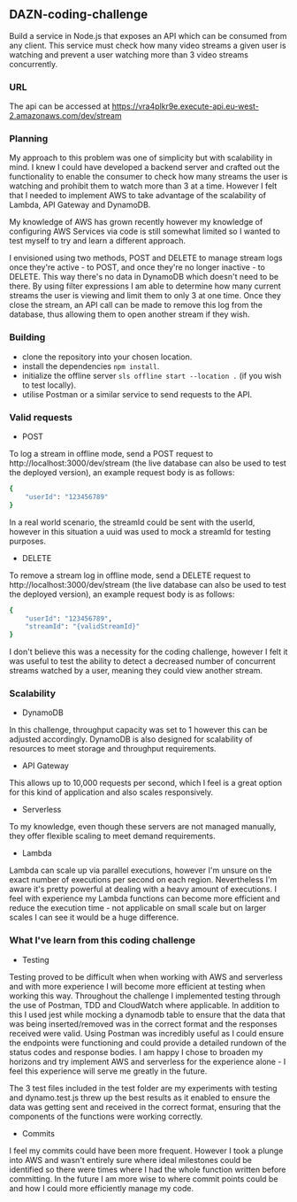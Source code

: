 ## DAZN-coding-challenge

Build a service in Node.js that exposes an API which can be consumed from any client. This service must check how many video streams a given user is watching and prevent a user watching more than 3 video streams concurrently.

### URL

The api can be accessed at https://vra4plkr9e.execute-api.eu-west-2.amazonaws.com/dev/stream

### Planning

My approach to this problem was one of simplicity but with scalability in mind. I knew I could have developed a backend server and crafted out the functionality to enable the consumer to check how many streams the user is watching and prohibit them to watch more than 3 at a time. However I felt that I needed to implement AWS to take advantage of the scalability of Lambda, API Gateway and DynamoDB.

My knowledge of AWS has grown recently however my knowledge of configuring AWS Services via code is still somewhat limited so I wanted to test myself to try and learn a different approach.

I envisioned using two methods, POST and DELETE to manage stream logs once they're active - to POST, and once they're no longer inactive - to DELETE. This way there's no data in DynamoDB which doesn't need to be there. By using filter expressions I am able to determine how many current streams the user is viewing and limit them to only 3 at one time. Once they close the stream, an API call can be made to remove this log from the database, thus allowing them to open another stream if they wish.

### Building

- clone the repository into your chosen location.
- install the dependencies `npm install`.
- initialize the offline server `sls offline start --location .` (if you wish to test locally).
- utilise Postman or a similar service to send requests to the API.

### Valid requests

- POST

To log a stream in offline mode, send a POST request to http://localhost:3000/dev/stream (the live database can also be used to test the deployed version), an example request body is as follows:

```bash
{
    "userId": "123456789"
}
```

In a real world scenario, the streamId could be sent with the userId, however in this situation a uuid was used to mock a streamId for testing purposes.

- DELETE

To remove a stream log in offline mode, send a DELETE request to http://localhost:3000/dev/stream (the live database can also be used to test the deployed version), an example request body is as follows:

```bash
{
    "userId": "123456789",
    "streamId": "{validStreamId}"
}
```

I don't believe this was a necessity for the coding challenge, however I felt it was useful to test the ability to detect a decreased number of concurrent streams watched by a user, meaning they could view another stream.

### Scalability

- DynamoDB

In this challenge, throughput capacity was set to 1 however this can be adjusted accordingly. DynamoDB is also designed for scalability of resources to meet storage and throughput requirements.

- API Gateway

This allows up to 10,000 requests per second, which I feel is a great option for this kind of application and also scales responsively.

- Serverless

To my knowledge, even though these servers are not managed manually, they offer flexible scaling to meet demand requirements.

- Lambda

Lambda can scale up via parallel executions, however I'm unsure on the exact number of executions per second on each region. Nevertheless I'm aware it's pretty powerful at dealing with a heavy amount of executions. I feel with experience my Lambda functions can become more efficient and reduce the execution time - not applicable on small scale but on larger scales I can see it would be a huge difference.

### What I've learn from this coding challenge

- Testing

Testing proved to be difficult when when working with AWS and serverless and with more experience I will become more efficient at testing when working this way.
Throughout the challenge I implemented testing through the use of Postman, TDD and CloudWatch where applicable. In addition to this I used jest while mocking a dynamodb table to ensure that the data that was being inserted/removed was in the correct format and the responses received were valid. Using Postman was incredibly useful as I could ensure the endpoints were functioning and could provide a detailed rundown of the status codes and response bodies. I am happy I chose to broaden my horizons and try implement AWS and serverless for the experience alone - I feel this experience will serve me greatly in the future.

The 3 test files included in the test folder are my experiments with testing and dynamo.test.js threw up the best results as it enabled to ensure the data was getting sent and received in the correct format, ensuring that the components of the functions were working correctly.

- Commits

I feel my commits could have been more frequent. However I took a plunge into AWS and wasn't entirely sure where ideal milestones could be identified so there were times where I had the whole function written before committing. In the future I am more wise to where commit points could be and how I could more efficiently manage my code.

